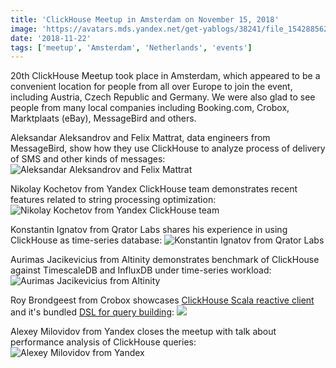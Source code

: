 ```yaml
---
title: 'ClickHouse Meetup in Amsterdam on November 15, 2018'
image: 'https://avatars.mds.yandex.net/get-yablogs/38241/file_1542885627521/orig'
date: '2018-11-22'
tags: ['meetup', 'Amsterdam', 'Netherlands', 'events']
---
```


20th ClickHouse Meetup took place in Amsterdam, which appeared to be a convenient location for people from all over Europe to join the event, including Austria, Czech Republic and Germany. We were also glad to see people from many local companies including Booking.com, Crobox, Marktplaats (eBay), MessageBird and others.

Aleksandar Aleksandrov and Felix Mattrat, data engineers from MessageBird, show how they use ClickHouse to analyze process of delivery of SMS and other kinds of messages:
![Aleksandar Aleksandrov and Felix Mattrat](https://avatars.mds.yandex.net/get-yablogs/39006/file_1542884530578/orig)

Nikolay Kochetov from Yandex ClickHouse team demonstrates recent features related to string processing optimization:
![Nikolay Kochetov from Yandex ClickHouse team](https://avatars.mds.yandex.net/get-yablogs/61002/file_1542885203719/orig)

Konstantin Ignatov from Qrator Labs shares his experience in using ClickHouse as time-series database:
![Konstantin Ignatov from Qrator Labs](https://avatars.mds.yandex.net/get-yablogs/39006/file_1542885277145/orig)

Aurimas Jacikevicius from Altinity demonstrates benchmark of ClickHouse against TimescaleDB and InfluxDB under time-series workload:
![Aurimas Jacikevicius from Altinity](https://avatars.mds.yandex.net/get-yablogs/28577/file_1542885324387/orig)

Roy Brondgeest from Crobox showcases [ClickHouse Scala reactive client](https://github.com/crobox/clickhouse-scala-client) and it's bundled [DSL for query building](https://github.com/crobox/clickhouse-scala-client/wiki):
![](https://avatars.mds.yandex.net/get-yablogs/51778/file_1542885436930/orig)

Alexey Milovidov from Yandex closes the meetup with talk about performance analysis of ClickHouse queries:
![Alexey Milovidov from Yandex](https://avatars.mds.yandex.net/get-yablogs/51778/file_1542885588243/orig)


